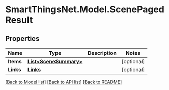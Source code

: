 # SmartThingsNet.Model.ScenePagedResult
## Properties

Name | Type | Description | Notes
------------ | ------------- | ------------- | -------------
**Items** | [**List&lt;SceneSummary&gt;**](SceneSummary.md) |  | [optional] 
**Links** | [**Links**](Links.md) |  | [optional] 

[[Back to Model list]](../README.md#documentation-for-models) [[Back to API list]](../README.md#documentation-for-api-endpoints) [[Back to README]](../README.md)


